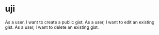 # uji
As a user, I want to create a public gist. As a user, I want to edit an existing gist. As a user, I want to delete an existing gist.
